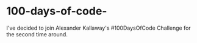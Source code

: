 # 100-days-of-code-
I've decided to join Alexander Kallaway's #100DaysOfCode Challenge for the second time around. 
